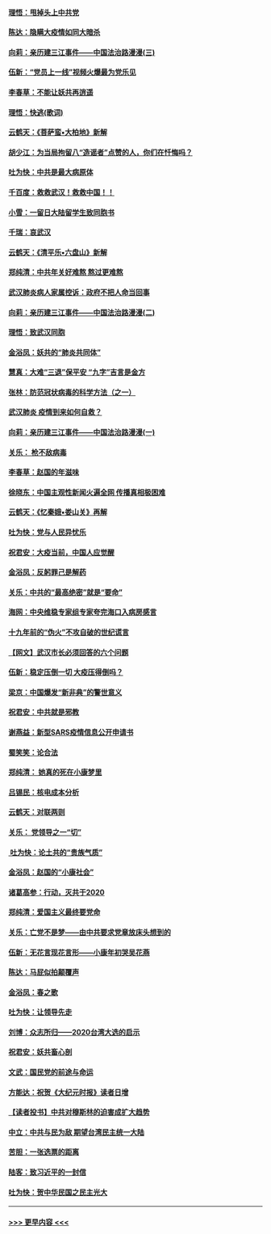 #### [理悟：甩掉头上中共党](../pages/nsc993/n11838826.md?t=02030301) 
#### [陈达：隐瞒大疫情如同大暗杀](../pages/nsc993/n11838771.md?t=02030301) 
#### [向莉：亲历建三江事件——中国法治路漫漫(三)](../pages/nsc993/n11831825.md?t=02030301) 
#### [伍新：“党员上一线”视频火爆最为党乐见](../pages/nsc993/n11838200.md?t=02030301) 
#### [李春草：不能让妖共再逍遥](../pages/nsc993/n11838102.md?t=02030301) 
#### [理悟：快逃(歌词)](../pages/nsc993/n11838083.md?t=02030301) 
#### [云鹤天：《菩萨蛮▪大柏地》新解](../pages/nsc993/n11838059.md?t=02030301) 
#### [胡少江：为当局拘留八“造谣者”点赞的人，你们在忏悔吗？](../pages/nsc993/n11836801.md?t=02030301) 
#### [吐为快：中共是最大病原体](../pages/nsc993/n11836748.md?t=02030301) 
#### [千百度：救救武汉！救救中国！！](../pages/nsc993/n11836145.md?t=02030301) 
#### [小雪：一留日大陆留学生致同胞书](../pages/nsc993/n11834624.md?t=02030301) 
#### [千瑞：哀武汉](../pages/nsc993/n11833647.md?t=02030301) 
#### [云鹤天：《清平乐▪六盘山》新解](../pages/nsc993/n11833611.md?t=02030301) 
#### [郑纯清：中共年关好难熬 熬过更难熬](../pages/nsc993/n11833489.md?t=02030301) 
#### [武汉肺炎病人家属控诉：政府不把人命当回事](../pages/nsc993/n11833205.md?t=02030301) 
#### [向莉：亲历建三江事件——中国法治路漫漫(二)](../pages/nsc993/n11829102.md?t=02030301) 
#### [理悟：致武汉同胞](../pages/nsc993/n11831522.md?t=02030301) 
#### [金浴凤：妖共的“肺炎共同体”](../pages/nsc993/n11829448.md?t=02030301) 
#### [慧真：大难“三退”保平安 “九字”吉言是金方](../pages/nsc993/n11829501.md?t=02030301) 
#### [张林：防范冠状病毒的科学方法（之一）](../pages/nsc993/n11828618.md?t=02030301) 
#### [武汉肺炎 疫情到来如何自救？](../pages/nsc993/n11827632.md?t=02030301) 
#### [向莉：亲历建三江事件——中国法治路漫漫(一)](../pages/nsc993/n11827190.md?t=02030301) 
#### [关乐： 枪不敌病毒](../pages/nsc993/n11826746.md?t=02030301) 
#### [李春草：赵国的年滋味](../pages/nsc993/n11826321.md?t=02030301) 
#### [徐晓东：中国主观性新闻火遍全网 传播真相极困难](../pages/nsc993/n11826508.md?t=02030301) 
#### [云鹤天：《忆秦娥▪娄山关》再解](../pages/nsc993/n11824682.md?t=02030301) 
#### [吐为快：党与人民异忧乐](../pages/nsc993/n11824660.md?t=02030301) 
#### [祝君安：大疫当前，中国人应觉醒](../pages/nsc993/n11821946.md?t=02030301) 
#### [金浴凤：反躬罪己是解药](../pages/nsc993/n11820280.md?t=02030301) 
#### [关乐：中共的“最高绝密”就是“要命”](../pages/nsc993/n11816946.md?t=02030301) 
#### [海网：中央维稳专家组专家夸完海口入病房感言](../pages/nsc993/n11815138.md?t=02030301) 
#### [十九年前的“伪火”不攻自破的世纪谎言](../pages/nsc993/n11813238.md?t=02030301) 
#### [【网文】武汉市长必须回答的六个问题](../pages/nsc993/n11813848.md?t=02030301) 
#### [伍新：稳定压倒一切 大疫压得倒吗？](../pages/nsc993/n11812634.md?t=02030301) 
#### [梁京：中国爆发“新非典”的警世意义](../pages/nsc993/n11812554.md?t=02030301) 
#### [祝君安：中共就是邪教](../pages/nsc993/n11812431.md?t=02030301) 
#### [谢燕益：新型SARS疫情信息公开申请书](../pages/nsc993/n11808840.md?t=02030301) 
#### [蜀笑笑：论合法](../pages/nsc993/n11808064.md?t=02030301) 
#### [郑纯清： 她真的死在小康梦里](../pages/nsc993/n11806623.md?t=02030301) 
#### [吕锡民：核电成本分析](../pages/nsc993/n11806284.md?t=02030301) 
#### [云鹤天：对联两则](../pages/nsc993/n11805957.md?t=02030301) 
#### [关乐： 党领导之一“切”](../pages/nsc993/n11804505.md?t=02030301) 
#### [ 吐为快：论土共的“贵族气质”](../pages/nsc993/n11804490.md?t=02030301) 
#### [金浴凤：赵国的“小康社会”](../pages/nsc993/n11804452.md?t=02030301) 
#### [诸葛高参：行动，灭共于2020](../pages/nsc993/n11804120.md?t=02030301) 
#### [郑纯清：爱国主义最终要党命](../pages/nsc993/n11802197.md?t=02030301) 
#### [关乐：亡党不是梦——由中共要求党章放床头想到的](../pages/nsc993/n11802156.md?t=02030301) 
#### [伍新：无花言现花言形——小康年初哭吴花燕](../pages/nsc993/n11800044.md?t=02030301) 
#### [陈达：马屁似拍颠覆声](../pages/nsc993/n11800010.md?t=02030301) 
#### [金浴凤：春之歌](../pages/nsc993/n11797687.md?t=02030301) 
#### [吐为快：让领导先走](../pages/nsc993/n11797512.md?t=02030301) 
#### [刘博：众志所归——2020台湾大选的启示](../pages/nsc993/n11796878.md?t=02030301) 
#### [祝君安：妖共畜心剖](../pages/nsc993/n11794273.md?t=02030301) 
#### [文武：国民党的前途与命运](../pages/nsc993/n11794198.md?t=02030301) 
#### [方能达：祝贺《大纪元时报》读者日增](../pages/nsc993/n11793807.md?t=02030301) 
#### [【读者投书】中共对穆斯林的迫害成扩大趋势](../pages/nsc993/n11791371.md?t=02030301) 
#### [中立：中共与民为敌 期望台湾民主统一大陆](../pages/nsc993/n11790392.md?t=02030301) 
#### [苦胆：一张选票的距离](../pages/nsc993/n11788914.md?t=02030301) 
#### [陆客：致习近平的一封信](../pages/nsc993/n11788867.md?t=02030301) 
#### [吐为快：贺中华民国之民主光大](../pages/nsc993/n11788618.md?t=02030301) 

----
#### [ >>> 更早内容 <<< ](../indexes/nsc993-earlier.md)
